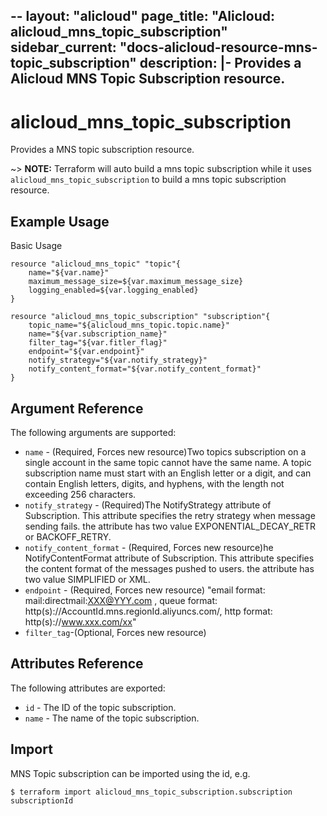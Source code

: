 --
layout: "alicloud"
page_title: "Alicloud: alicloud_mns_topic_subscription"
sidebar_current: "docs-alicloud-resource-mns-topic_subscription"
description: |-
  Provides a Alicloud MNS Topic  Subscription resource.
---

# alicloud\_mns\_topic\_subscription

Provides a MNS topic subscription resource.

~> **NOTE:** Terraform will auto build a mns topic subscription  while it uses `alicloud_mns_topic_subscription` to build a mns topic subscription resource.

## Example Usage

Basic Usage

```
resource "alicloud_mns_topic" "topic"{
    name="${var.name}"
    maximum_message_size=${var.maximum_message_size}
    logging_enabled=${var.logging_enabled} 
}

resource "alicloud_mns_topic_subscription" "subscription"{
    topic_name="${alicloud_mns_topic.topic.name}"
    name="${var.subscription_name}"
    filter_tag="${var.fitler_flag}"
    endpoint="${var.endpoint}"
    notify_strategy="${var.notify_strategy}"
    notify_content_format="${var.notify_content_format}"
}
```
## Argument Reference

The following arguments are supported:

* `name` - (Required, Forces new resource)Two topics subscription on a single account in the same topic cannot have the same name. A topic subscription name must start with an English letter or a digit, and can contain English letters, digits, and hyphens, with the length not exceeding 256 characters.
* `notify_strategy` - (Required)The NotifyStrategy attribute of Subscription. This attribute specifies the retry strategy when message sending fails. the attribute has two value EXPONENTIAL_DECAY_RETR or BACKOFF_RETRY.
* `notify_content_format` - (Required, Forces new resource)he NotifyContentFormat attribute of Subscription. This attribute specifies the content format of the messages pushed to users. the attribute has two value SIMPLIFIED or XML.
* `endpoint` - (Required, Forces new resource) "email format: mail:directmail:XXX@YYY.com ,   queue format: http(s)://AccountId.mns.regionId.aliyuncs.com/, http format: http(s)://www.xxx.com/xx"
* `filter_tag`-(Optional, Forces new resource)

## Attributes Reference

The following attributes are exported:

* `id` - The ID of the topic subscription.
* `name` - The name of the topic subscription.

## Import

MNS Topic  subscription can be imported using the id, e.g.

```
$ terraform import alicloud_mns_topic_subscription.subscription subscriptionId
```